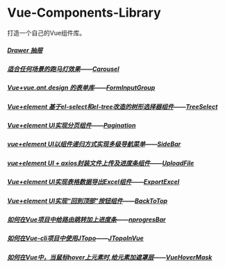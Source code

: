 # Vue-Components-Library
打造一个自己的Vue组件库。

##### [Drawer 抽屉](https://github.com/LiuLiuniuniu/Vue-Components-Library/tree/master/Drawer)

##### [适合任何场景的跑马灯效果](#)——[Carousel](https://github.com/LiuLiuniuniu/Vue-Components-Library/tree/master/Carousel)

##### [Vue+vue.ant.design 的表单库](#)——[FormInputGroup](https://github.com/LiuLiuniuniu/Vue-Components-Library/tree/master/FormInputGroup)

##### [Vue+element 基于el-select和el-tree改造的树形选择器组件](https://github.com/KBeginner/el-tree-select/edit/master/README.md)——[TreeSelect](https://github.com/LiuLiuniuniu/Vue-Components-Library/tree/master/TreeSelect)

##### [Vue+element UI实现分页组件](https://www.cnblogs.com/wangjiachen666/p/9545456.html)——[Pagination](https://github.com/wangjiachen199366/Vue-Components-Library/tree/master/Pagination)

##### [vue+element UI以组件递归方式实现多级导航菜单](https://www.cnblogs.com/wangjiachen666/p/9444488.html)——[SideBar](https://github.com/wangjiachen199366/Vue-Components-Library/tree/master/SideBar)

##### [vue+element UI + axios封装文件上传及进度条组件](https://www.cnblogs.com/wangjiachen666/p/9700730.html)——[UploadFile](https://github.com/wangjiachen199366/Vue-Components-Library/tree/master/UploadFile)

##### [Vue+element UI实现表格数据导出Excel组件](https://www.cnblogs.com/wangjiachen666/p/10140118.html)——[ExportExcel](https://github.com/wangjiachen199366/Vue-Components-Library/tree/master/ExportExcel)

##### [Vue+element UI实现“回到顶部”按钮组件](https://www.cnblogs.com/wangjiachen666/p/10142184.html)——[BackToTop](https://github.com/wangjiachen199366/Vue-Components-Library/tree/master/BackToTop)

##### [如何在Vue项目中给路由跳转加上进度条](https://www.cnblogs.com/wangjiachen666/p/10163164.html)——[nprogresBar](https://github.com/wangjiachen199366/Vue-Components-Library/tree/master/nprogresBar)

##### [如何在Vue-cli项目中使用JTopo](https://www.cnblogs.com/wangjiachen666/p/11022686.html)——[JTopoInVue](https://github.com/wangjiachen199366/Vue-Components-Library/tree/master/JTopoInVue)

##### [如何在Vue中，当鼠标hover上元素时,给元素加遮罩层](https://www.cnblogs.com/wangjiachen666/p/11090908.html)——[VueHoverMask](https://github.com/wangjiachen199366/Vue-Components-Library/tree/master/VueHoverMask)
